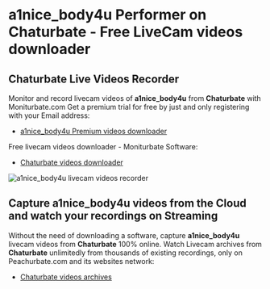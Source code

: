 # a1nice_body4u Performer on Chaturbate - Free LiveCam videos downloader

## Chaturbate Live Videos Recorder

Monitor and record livecam videos of **a1nice_body4u** from **Chaturbate** with Moniturbate.com
Get a premium trial for free by just and only registering with your Email address:
* [a1nice_body4u Premium videos downloader](https://moniturbate.com/request-demo-licence-key.html)

Free livecam videos downloader - Moniturbate Software:
* [Chaturbate videos downloader](https://moniturbate.com/moniturbate-download-software.html)

![a1nice_body4u livecam videos recorder](https://peachurnet.com/templates/moniturbate-software.png)


## Capture a1nice_body4u videos from the Cloud and watch your recordings on Streaming

Without the need of downloading a software, capture **a1nice_body4u** livecam videos from **Chaturbate** 100% online.
Watch Livecam archives from **Chaturbate** unlimitedly from thousands of existing recordings, only on Peachurbate.com and its websites network:
* [Chaturbate videos archives](https://peachurnet.com/)